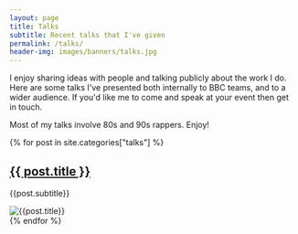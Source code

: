 ```yaml
---
layout: page
title: Talks
subtitle: Recent talks that I've given
permalink: /talks/
header-img: images/banners/talks.jpg
---
```


I enjoy sharing ideas with people and talking publicly about the work I do. Here are some talks I've presented both internally to BBC teams, and to a wider audience. If you'd like me to come and speak at your event then get in touch.

Most of my talks involve 80s and 90s rappers. Enjoy!

{% for post in site.categories["talks"] %}
<article class="pv4 bb b--black-10 ph3 ph0-l">
    <div class="flex flex-column flex-row-ns">
        <div class="w-100 w-60-ns pr3-ns order-2 order-1-ns">
            <a href="{{ post.url | prepend: site.baseurl }}" class="link dim black">
                <h1 class="f3 roboto mt0 lh-title">{{ post.title }}</h1>
            </a>
            <p class="f5 f4-l lh-copy roboto">
                {{post.subtitle}}
            </p>
        </div>
        <div class="pl3-ns order-1 order-2-ns mb4 mb0-ns w-100 w-40-ns">
            <img src="/{{post.social-img}}" class="db" alt="{{post.title}}">
        </div>
    </div>
</article>
{% endfor %}
